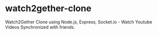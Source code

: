 # watch2gether-clone
Watch2Gether Clone using Node.js, Express, Socket.io - Watch Youtube Videos Synchronized with friends.
